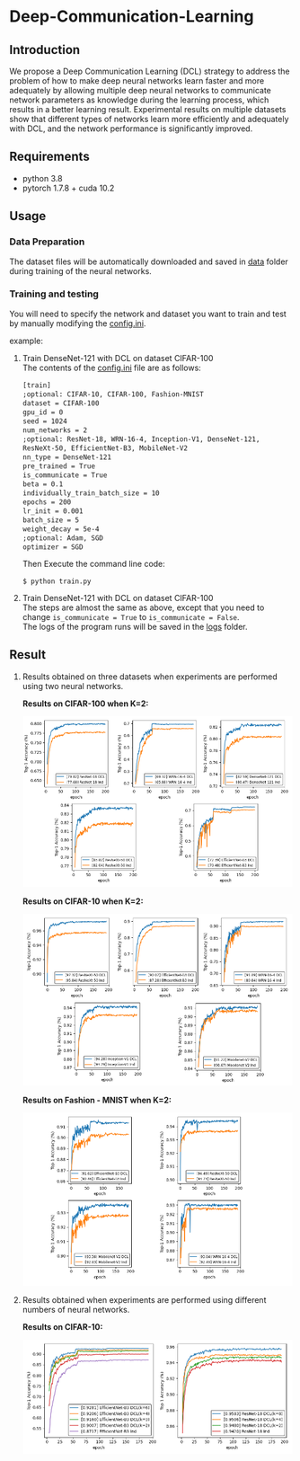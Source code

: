 # Deep-Communication-Learning
## Introduction
We propose a Deep Communication Learning (DCL) strategy to address the problem of how to make 
deep neural networks learn faster and more adequately by allowing multiple deep neural networks to communicate 
network parameters as knowledge during the learning process, which results in a better learning result. Experimental 
results on multiple datasets show that different types of networks learn more efficiently and adequately with DCL, 
and the network performance is significantly improved.

## Requirements

- python 3.8
- pytorch 1.7.8 + cuda 10.2

## Usage

### Data Preparation
The dataset files will be automatically downloaded and saved in [data](data) folder during 
training of the neural networks.


### Training and testing
You will need to specify the network and dataset you want to train and test by manually modifying the 
[config.ini](config.ini).


example:
1. Train DenseNet-121 with DCL on dataset CIFAR-100  
    The contents of the [config.ini](config.ini) file are as follows:
    ```
    [train]
    ;optional: CIFAR-10, CIFAR-100, Fashion-MNIST
    dataset = CIFAR-100
    gpu_id = 0
    seed = 1024
    num_networks = 2
    ;optional: ResNet-18, WRN-16-4, Inception-V1, DenseNet-121, ResNeXt-50, EfficientNet-B3, MobileNet-V2
    nn_type = DenseNet-121
    pre_trained = True
    is_communicate = True
    beta = 0.1
    individually_train_batch_size = 10
    epochs = 200
    lr_init = 0.001
    batch_size = 5
    weight_decay = 5e-4
    ;optional: Adam, SGD
    optimizer = SGD
    
    ```
    Then Execute the command line code:
    ```
    $ python train.py
    ```

2. Train DenseNet-121 with DCL on dataset CIFAR-100  
    The steps are almost the same as above, except that you need to change 
    `is_communicate = True` to `is_communicate = False`.  
The logs of the program runs will be saved in the [logs](logs) folder.

## Result

1. Results obtained on three datasets when experiments are performed using two neural networks.

    **Results on CIFAR-100 when K=2:**
    
    ![cifar-100](results/cifar_100.png "cifar-100")

    **Results on CIFAR-10 when K=2:**
    
    ![cifar-10](results/cifar_10.png "cifar-10")

    **Results on Fashion - MNIST when K=2:**
    
    ![fashion-mnist](results/fashion_mnist.png "fashion-mnist")

2. Results obtained when experiments are performed using different numbers of neural networks.

    **Results on CIFAR-10:**
    
    ![compare-k](results/compare_k.png "compare-k")